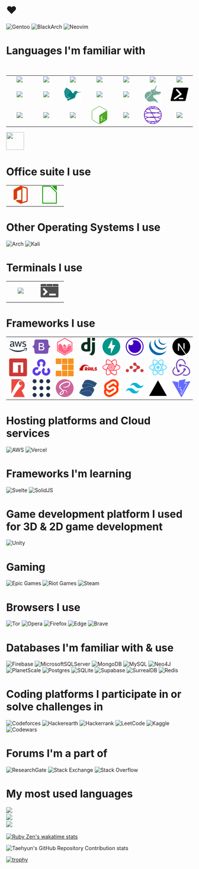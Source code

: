 # ❤️

![Gentoo](https://img.shields.io/badge/Gentoo-54487A?style=for-the-badge&logo=gentoo&logoColor=white)
![BlackArch](https://img.shields.io/badge/BlackArch-000000?logo=arch-linux&logoColor=f00&style=for-the-badge)
![Neovim](https://img.shields.io/badge/NeoVim-%2357A143.svg?&style=for-the-badge&logo=neovim&logoColor=white)

# Languages I'm familiar with

<br />

<table>
<tr>
<td align="center" width="64">
  <img src="https://cdn.jsdelivr.net/gh/devicons/devicon/icons/c/c-original.svg" wisth="64" height="64" />          
</td>
<td align="center" width="64">
    
<img src="https://cdn.jsdelivr.net/gh/devicons/devicon/icons/cplusplus/cplusplus-original.svg" />

</td>
<td align="center" width="64">
     <img src="https://cdn.jsdelivr.net/gh/devicons/devicon/icons/clojure/clojure-original.svg" />
</td>
<td align="center" width="64">
 <img src="https://cdn.jsdelivr.net/gh/devicons/devicon/icons/css3/css3-original.svg" /></td>
<td align="center" width="64">
 <img src="https://cdn.jsdelivr.net/gh/devicons/devicon/icons/graphql/graphql-plain.svg" /></td>
<td align="center" width="64">
 <img src="https://cdn.jsdelivr.net/gh/devicons/devicon/icons/go/go-original.svg" /></td>
<td align="center" width="64">
 <img src="https://cdn.jsdelivr.net/gh/devicons/devicon/icons/html5/html5-original.svg" /></td>
</tr>
<tr>
<td align="center" width="64">
 <img src="https://cdn.jsdelivr.net/gh/devicons/devicon/icons/java/java-original.svg" /></td>
<td align="center" width="64">
 <img src="https://cdn.jsdelivr.net/gh/devicons/devicon/icons/javascript/javascript-original.svg" /></td>
<td align="center" width="64">
 <img src="latex.svg" /></td>
<td align="center" width="64">
 <img src="https://cdn.jsdelivr.net/gh/devicons/devicon/icons/markdown/markdown-original.svg" /></td>
<td align="center" width="64">
 <img src="https://cdn.jsdelivr.net/gh/devicons/devicon/icons/perl/perl-original.svg" /></td>
<td align="center" width="64">
    <img src="org.svg" />
</td>
<td align="center" width="64">
    <img src="powershell.svg" />
</td>
</tr>
<tr>
<td align="center" width="64">
 <img src="https://cdn.jsdelivr.net/gh/devicons/devicon/icons/python/python-original-wordmark.svg" /></td>
<td align="center" width="64">
 <img src="https://cdn.jsdelivr.net/gh/devicons/devicon/icons/ruby/ruby-original.svg" /></td>
<td align="center" width="64">
 <img src="https://cdn.jsdelivr.net/gh/devicons/devicon/icons/scala/scala-original.svg" /></td>
<td align="center" width="64">
 <img src="bash.svg" /></td>
<td align="center" width="64">
 <img src="https://cdn.jsdelivr.net/gh/devicons/devicon/icons/typescript/typescript-original.svg" /></td>
<td align="center" width="64">
    <img src="qiskit.svg" />
</td>
<td align="center" width="64">
 <img src="https://cdn.jsdelivr.net/gh/devicons/devicon/icons/csharp/csharp-original.svg" /></td>

</tr>
</table>




<img src="https://cdn.jsdelivr.net/gh/devicons/devicon/icons/bash/bash-original.svg" height="48px" width="48px"/>

# Office suite I use

<table>
	<tr>
		<td align="center" width="64">
			<img src="msoffice.svg" />
		</td>
		<td align="center" width="64">
			<img src="libreoffice.svg" />
		</td>
	</tr>
</table>

# Other Operating Systems I use
![Arch](https://img.shields.io/badge/Arch%20Linux-1793D1?logo=arch-linux&logoColor=fff&style=for-the-badge)
![Kali](https://img.shields.io/badge/Kali-268BEE?style=for-the-badge&logo=kalilinux&logoColor=white)

# Terminals I use
<table>
	<tr>
		<td align="center" width="64">
			<img src="https://sw.kovidgoyal.net/kitty/_static/kitty.svg" />
		</td>
		<td align="center" width="64">
			<img src="winterm.svg" />
		</td>
	</tr>
</table>


# Frameworks I use
<table>
<tr>
<td align="center" width="64">
<img src="aws.svg" />
</td>
<td align="center" width="64">
<img src="bootstrap.svg" />
</td>
<td align="center" width="64">
<img src="chart.js.svg" />
</td>
<td align="center" width="64">
<img src="django.svg" />
</td>
<td align="center" width="64">
<img src="fastapi.svg" />
</td>
<td align="center" width="64">
<img src="insomnia.svg" />
</td>
<td align="center" width="64">
<img src="jquery.svg" />
</td>
<td align="center" width="64">
<img src="next.svg" />
</td>
	</tr>
	<tr>
<td align="center" width="64">
<img src="npm.svg" />
</td>
<td align="center" width="64">
<img src="opencv.svg" />
</td>
<td align="center" width="64">
<img src="pnpm.svg" />
</td>
<td align="center" width="64">
<img src="rails.svg" />
</td>
<td align="center" width="64">
<img src="react-query.svg" />
</td>
<td align="center" width="64">
<img src="react-router.svg" />
</td>
<td align="center" width="64">
<img src="react.svg" />
</td>
<td align="center" width="64">
<img src="redux.svg" />
</td>
	</tr>
	<tr>
<td align="center" width="64">
<img src="rollup.js.svg" />
</td>
<td align="center" width="64">
<img src="ros.svg" />
</td>
<td align="center" width="64">
<img src="sass.svg" />
</td>
<td align="center" width="64">
<img src="solid.svg" />
</td>
<td align="center" width="64">
<img src="svelte.svg" />
</td>
<td align="center" width="64">
<img src="tailwind.svg" />
</td>
<td align="center" width="64">
<img src="vercel.svg" />
</td>
<td align="center" width="64">
<img src="vite.svg" />
</td>
</tr>
</table>


# Hosting platforms and Cloud services
![AWS](https://img.shields.io/badge/AWS-%23FF9900.svg?style=for-the-badge&logo=amazon-aws&logoColor=white)
![Vercel](https://img.shields.io/badge/vercel-%23000000.svg?style=for-the-badge&logo=vercel&logoColor=white)

# Frameworks I'm learning
![Svelte](https://img.shields.io/badge/svelte-%23f1413d.svg?style=for-the-badge&logo=svelte&logoColor=white)
![SolidJS](https://img.shields.io/badge/SolidJS-2c4f7c?style=for-the-badge&logo=solid&logoColor=c8c9cb)

# Game development platform I used for 3D & 2D game development
![Unity](https://img.shields.io/badge/unity-%23000000.svg?style=for-the-badge&logo=unity&logoColor=white)

# Gaming
![Epic Games](https://img.shields.io/badge/epicgames-%23313131.svg?style=for-the-badge&logo=epicgames&logoColor=white)
![Riot Games](https://img.shields.io/badge/riotgames-D32936.svg?style=for-the-badge&logo=riotgames&logoColor=white)
![Steam](https://img.shields.io/badge/steam-%23000000.svg?style=for-the-badge&logo=steam&logoColor=white)


# Browsers I use
![Tor](https://img.shields.io/badge/Tor-7D4698?style=for-the-badge&logo=Tor-Browser&logoColor=white)
![Opera](https://img.shields.io/badge/Opera-FF1B2D?style=for-the-badge&logo=Opera&logoColor=white)
![Firefox](https://img.shields.io/badge/Firefox-FF7139?style=for-the-badge&logo=Firefox-Browser&logoColor=white)
![Edge](https://img.shields.io/badge/Edge-0078D7?style=for-the-badge&logo=Microsoft-edge&logoColor=white)
![Brave](https://img.shields.io/badge/Brave-FB542B?style=for-the-badge&logo=Brave&logoColor=white)

# Databases I'm familiar with & use
![Firebase](https://img.shields.io/badge/Firebase-039BE5?style=for-the-badge&logo=Firebase&logoColor=white)
![MicrosoftSQLServer](https://img.shields.io/badge/Microsoft%20SQL%20Server-CC2927?style=for-the-badge&logo=microsoft%20sql%20server&logoColor=white)
![MongoDB](https://img.shields.io/badge/MongoDB-%234ea94b.svg?style=for-the-badge&logo=mongodb&logoColor=white)
![MySQL](https://img.shields.io/badge/mysql-%2300f.svg?style=for-the-badge&logo=mysql&logoColor=white)
![Neo4J](https://img.shields.io/badge/Neo4j-008CC1?style=for-the-badge&logo=neo4j&logoColor=white)
![PlanetScale](https://img.shields.io/badge/planetscale-%23000000.svg?style=for-the-badge&logo=planetscale&logoColor=white)
![Postgres](https://img.shields.io/badge/postgres-%23316192.svg?style=for-the-badge&logo=postgresql&logoColor=white)
![SQLite](https://img.shields.io/badge/sqlite-%2307405e.svg?style=for-the-badge&logo=sqlite&logoColor=white)
![Supabase](https://img.shields.io/badge/Supabase-3ECF8E?style=for-the-badge&logo=supabase&logoColor=white)
![SurrealDB](https://img.shields.io/badge/SurrealDB-FF00A0?style=for-the-badge&logo=surrealdb&logoColor=white)
![Redis](https://img.shields.io/badge/redis-%23DD0031.svg?style=for-the-badge&logo=redis&logoColor=white)

# Coding platforms I participate in or solve challenges in
![Codeforces](https://img.shields.io/badge/Codeforces-445f9d?style=for-the-badge&logo=Codeforces&logoColor=white)
![Hackerearth](https://img.shields.io/badge/HackerEarth-%232C3454.svg?&style=for-the-badge&logo=HackerEarth&logoColor=Blue)
![Hackerrank](https://img.shields.io/badge/-Hackerrank-2EC866?style=for-the-badge&logo=HackerRank&logoColor=white)
![LeetCode](https://img.shields.io/badge/LeetCode-000000?style=for-the-badge&logo=LeetCode&logoColor=#d16c06)
![Kaggle](https://img.shields.io/badge/Kaggle-035a7d?style=for-the-badge&logo=kaggle&logoColor=white)
![Codewars](https://img.shields.io/badge/Codewars-B1361E?style=for-the-badge&logo=codewars&logoColor=grey)

# Forums I'm a part of
![ResearchGate](https://img.shields.io/badge/ResearchGate-00CCBB?style=for-the-badge&logo=ResearchGate&logoColor=white)
![Stack Exchange](https://img.shields.io/badge/StackExchange-%23ffffff.svg?style=for-the-badge&logo=StackExchange&logoColor=white)
![Stack Overflow](https://img.shields.io/badge/-Stackoverflow-FE7A16?style=for-the-badge&logo=stack-overflow&logoColor=white)




# My most used languages
![](https://github-readme-stats.vercel.app/api?username=Marin-Kitagawa&theme=dracula&hide_border=false&include_all_commits=true&count_private=true)<br/>
![](https://github-readme-streak-stats.herokuapp.com/?user=Marin-Kitagawa&theme=dracula&hide_border=false)<br/>
![](https://github-readme-stats.vercel.app/api/top-langs/?username=Marin-Kitagawa&theme=dracula&hide_border=false&include_all_commits=true&count_private=true&layout=donut)


[![Ruby Zen's wakatime stats](https://github-readme-stats.vercel.app/api/wakatime?username=MarinKitagawa&theme=dracula&show_icons=true)](https://github.com/anuraghazra/github-readme-stats)

![Taehyun's GitHub Repository Contribution stats](https://github-contributor-stats.vercel.app/api?username=Marin-Kitagawa&theme=cobalt)
<!--combine_all_yearly_contributions=true&-->



[![trophy](https://github-profile-trophy.vercel.app/?username=Marin-Kitagawa&theme=dracula&column=7&show_icons=true)](https://github.com/ryo-ma/github-profile-trophy)





